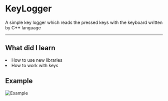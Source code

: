 # KeyLogger
A simple key logger which reads the pressed keys with the keyboard written by C++ language
___________________________________________________________________

## What did I learn
<li> How to use new libraries </li>
<li> How to work with keys </li>

## Example
![Example](https://user-images.githubusercontent.com/91227368/175434658-938fdea9-8b59-4b8d-b568-a7537cb1ed44.png)
